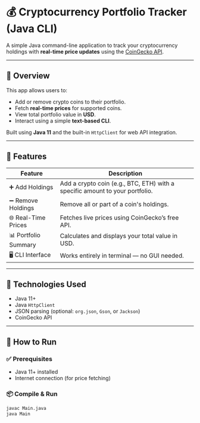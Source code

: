 # 💰 Cryptocurrency Portfolio Tracker (Java CLI)

A simple Java command-line application to track your cryptocurrency holdings with **real-time price updates** using the [CoinGecko API](https://www.coingecko.com/en/api).

---

## 🧠 Overview

This app allows users to:

- Add or remove crypto coins to their portfolio.
- Fetch **real-time prices** for supported coins.
- View total portfolio value in **USD**.
- Interact using a simple **text-based CLI**.

Built using **Java 11** and the built-in `HttpClient` for web API integration.

---

## 🧩 Features

| Feature                  | Description                                                                 |
|--------------------------|-----------------------------------------------------------------------------|
| ➕ Add Holdings           | Add a crypto coin (e.g., BTC, ETH) with a specific amount to your portfolio. |
| ➖ Remove Holdings        | Remove all or part of a coin's holdings.                                    |
| 🌐 Real-Time Prices      | Fetches live prices using CoinGecko’s free API.                             |
| 📊 Portfolio Summary     | Calculates and displays your total value in USD.                            |
| 🖥️ CLI Interface         | Works entirely in terminal — no GUI needed.                                 |

---

## 🧱 Technologies Used

- Java 11+
- Java `HttpClient`
- JSON parsing (optional: `org.json`, `Gson`, or `Jackson`)
- CoinGecko API

---

## 🚀 How to Run

### ✅ Prerequisites

- Java 11+ installed  
- Internet connection (for price fetching)

### 📦 Compile & Run

```bash
javac Main.java
java Main
